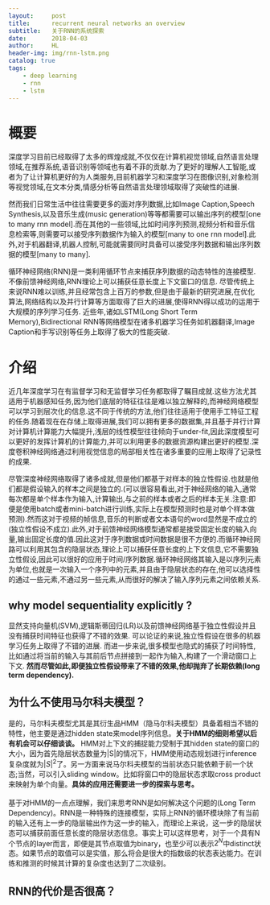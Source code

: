 ```yaml
---
layout:     post
title:      recurrent neural networks an overview
subtitle:   关于RNN的系统探索
date:       2018-04-03
author:     HL
header-img: img/rnn-lstm.png
catalog: true
tags:
    - deep learning
    - rnn
    - lstm
---
```


# 概要
<p>
深度学习目前已经取得了太多的辉煌成就,不仅仅在计算机视觉领域,自然语言处理领域,在推荐系统,语音识别等领域也有着不菲的贡献.为了更好的理解人工智能,或者为了让计算机更好的为人类服务,目前机器学习和深度学习在图像识别,对象检测等视觉领域,在文本分类,情感分析等自然语言处理领域取得了突破性的进展.
</p> 
<p>
然而我们日常生活中往往需要更多的面对序列数据,比如Image Caption,Speech Synthesis,以及音乐生成(music generation)等等都需要可以输出序列的模型[one to many rnn model].而在其他的一些领域,比如时间序列预测,视频分析和音乐信息检索等,则需要可以接受序列数据作为输入的模型[many to one rnn model].此外,对于机器翻译,机器人控制,可能就需要同时具备可以接受序列数据和输出序列数据的模型[many to many].
</p>
<p>
循环神经网络(RNN)是一类利用循环节点来捕获序列数据的动态特性的连接模型.不像前馈神经网络,RNN理论上可以捕获任意长度上下文窗口的信息. 尽管传统上来说RNN难以训练,并且经常包含上百万的参数,但是由于最新的研究进展,在优化算法,网络结构以及并行计算等方面取得了巨大的进展,使得RNN得以成功的运用于大规模的序列学习任务. 近些年,诸如LSTM(Long Short Term Memory),Bidirectional RNN等网络模型在诸多机器学习任务如机器翻译,Image Caption和手写识别等任务上取得了极大的性能突破.
</p>

# 介绍
<p>
近几年深度学习在有监督学习和无监督学习任务都取得了瞩目成就.这些方法尤其适用于机器感知任务,因为他们底层的特征往往是难以独立解释的,而神经网络模型可以学习到层次化的信息.这不同于传统的方法,他们往往适用于使用手工特征工程的任务.随着现在在存储上取得进展,我们可以拥有更多的数据集,并且基于并行计算对计算机计算能力大幅提升,浅层的线性模型往往倾向于under-fit,因此深度模型可以更好的发挥计算机的计算能力,并可以利用更多的数据资源构建出更好的模型.深度卷积神经网络通过利用视觉信息的局部相关性在诸多重要的应用上取得了记录性的成果.
</p>
<p>
尽管深度神经网络取得了诸多成就,但是他们都基于对样本的独立性假设.也就是他们都是假设输入的样本之间是独立的.(可以很容易看出,对于神经网络的输入,通常每次都是单个样本作为输入,计算输出,与之前的样本或者之后的样本无关.注意:即便是使用batch或者mini-batch进行训练,实际上在模型预测时也是对单个样本做预测).然而这对于视频的帧信息,音乐的判断或者文本语句的word显然是不成立的(独立性假设不成立).此外,对于前馈神经网络模型通常都是接受固定长度的输入向量,输出固定长度的值.因此这对于序列数据或时间数据是很不方便的.而循环神经网路可以利用其包含的隐层状态,理论上可以捕获任意长度的上下文信息,它不需要独立性假设,因此可以很好的应用于时间/序列数据.循环神经网络其输入是以序列元素为单位,也就是一次输入一个序列中的元素,并且由于隐层状态的存在,他可以选择性的通过一些元素,不通过另一些元素,从而很好的解决了输入序列元素之间依赖关系.
</p>

## why model sequentiality explicitly ?
显然支持向量机(SVM),逻辑斯蒂回归(LR)以及前馈神经网络基于独立性假设并且没有捕获时间特征也获得了不错的效果. 可以论证的来说,独立性假设在很多的机器学习任务上取得了不错的进展. 而进一步来说,很多模型也隐式的捕获了时间特性,比如通过将当前的输入与其前后节点拼接到一起作为输入,构建了一个滑动窗口上下文.  **然而尽管如此,即便独立性假设带来了不错的效果,他却抛弃了长期依赖(long term dependency).**
## 为什么不使用马尔科夫模型？
是的，马尔科夫模型尤其是其衍生品HMM（隐马尔科夫模型）具备着相当不错的特性，他主要是通过hidden state来model序列信息。**关于HMM的细则希望以后有机会可以仔细谈谈。** HMM对上下文的捕捉能力受制于其hidden state的窗口的大小，因为首先隐层状态数量为|S|的情况下，HMM使用动态规划进行inference复杂度就为$|S|^2$了。另一方面来说马尔科夫模型的当前状态只能依赖于前一个状态;当然，可以引入sliding window。比如将窗口中的隐层状态求取cross product来映射为单个向量。**具体的应用还需要进一步的探索与思考。**    
<br/>
基于对HMM的一点点理解，我们来思考RNN是如何解决这个问题的(Long Term Dependency)。RNN是一种特殊的连接模型，实际上RNN的循环模块除了有当前的输入还有上一步的隐层输出作为这一步的输入，而理论上来说，这一步的隐层状态可以捕获前面任意长度的隐层状态信息。事实上可以这样思考，对于一个具有N个节点的layer而言，即便是其节点取值为binary，也至少可以表示$2^{N}$中distinct状态。如果节点的取值可以是实值，那么将会是很大的指数级的状态表达能力。在训练和推测的时候其计算的复杂度也达到了二次级别。

## RNN的代价是否很高？
